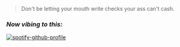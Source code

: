 
>Don't be letting your mouth write checks your ass can't cash.

### _Now vibing to this:_

[![spotify-github-profile](https://spotify-github-profile.vercel.app/api/view?uid=aek2qzfkk8xtigftbni4ijv42&cover_image=true&theme=compact)](https://github.com/kittinan/spotify-github-profile)
